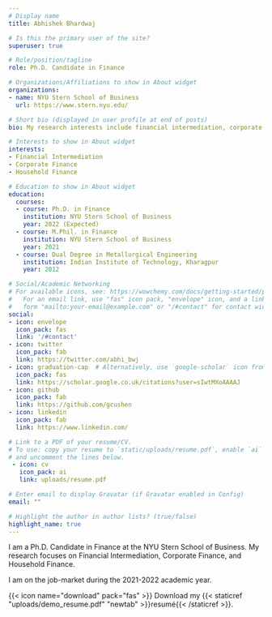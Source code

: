 ```yaml
---
# Display name
title: Abhishek Bhardwaj

# Is this the primary user of the site?
superuser: true

# Role/position/tagline
role: Ph.D. Candidate in Finance

# Organizations/Affiliations to show in About widget
organizations:
- name: NYU Stern School of Business
  url: https://www.stern.nyu.edu/

# Short bio (displayed in user profile at end of posts)
bio: My research interests include financial intermediation, corporate finance, and household finance.

# Interests to show in About widget
interests:
- Financial Intermediation
- Corporate Finance
- Household Finance

# Education to show in About widget
education:
  courses:
  - course: Ph.D. in Finance
    institution: NYU Stern School of Business
    year: 2022 (Expected)
  - course: M.Phil. in Finance
    institution: NYU Stern School of Business
    year: 2021
  - course: Dual Degree in Metallurgical Engineering
    institution: Indian Institute of Technology, Kharagpur
    year: 2012

# Social/Academic Networking
# For available icons, see: https://wowchemy.com/docs/getting-started/page-builder/#icons
#   For an email link, use "fas" icon pack, "envelope" icon, and a link in the
#   form "mailto:your-email@example.com" or "/#contact" for contact widget.
social:
- icon: envelope
  icon_pack: fas
  link: '/#contact'
- icon: twitter
  icon_pack: fab
  link: https://twitter.com/abhi_bwj
- icon: graduation-cap  # Alternatively, use `google-scholar` icon from `ai` icon pack
  icon_pack: fas
  link: https://scholar.google.co.uk/citations?user=sIwtMXoAAAAJ
- icon: github
  icon_pack: fab
  link: https://github.com/gcushen
- icon: linkedin
  icon_pack: fab
  link: https://www.linkedin.com/

# Link to a PDF of your resume/CV.
# To use: copy your resume to `static/uploads/resume.pdf`, enable `ai` icons in `params.toml`, 
# and uncomment the lines below.
 - icon: cv
   icon_pack: ai
   link: uploads/resume.pdf

# Enter email to display Gravatar (if Gravatar enabled in Config)
email: ""

# Highlight the author in author lists? (true/false)
highlight_name: true
---
```


I am a Ph.D. Candidate in Finance at the NYU Stern School of Business. My research focuses on Financial Intermediation, Corporate Finance, and Household Finance.

I am on the job-market during the 2021-2022 academic year.

{{< icon name="download" pack="fas" >}} Download my {{< staticref "uploads/demo_resume.pdf" "newtab" >}}resumé{{< /staticref >}}.
